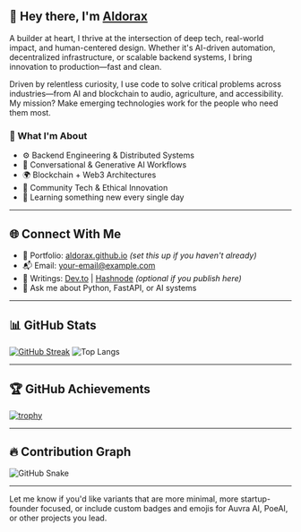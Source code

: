 ## 👋 Hey there, I'm [Aldorax](https://github.com/Aldorax)

A builder at heart, I thrive at the intersection of deep tech, real-world impact, and human-centered design. Whether it's AI-driven automation, decentralized infrastructure, or scalable backend systems, I bring innovation to production—fast and clean.

Driven by relentless curiosity, I use code to solve critical problems across industries—from AI and blockchain to audio, agriculture, and accessibility. My mission? Make emerging technologies work for the people who need them most.

### 🚀 What I'm About

* ⚙️ Backend Engineering & Distributed Systems
* 🤖 Conversational & Generative AI Workflows
* 🌍 Blockchain + Web3 Architectures
* 🌱 Community Tech & Ethical Innovation
* 🧠 Learning something new every single day

---

## 🌐 Connect With Me

* 💼 Portfolio: [aldorax.github.io](https://aldorax.github.io) *(set this up if you haven't already)*
* 📬 Email: [your-email@example.com](mailto:your-email@example.com)
* 📝 Writings: [Dev.to](https://dev.to/aldorax) | [Hashnode](https://hashnode.com/@aldorax) *(optional if you publish here)*
* 💬 Ask me about Python, FastAPI, or AI systems

---

## 📊 GitHub Stats

[![GitHub Streak](https://github-readme-streak-stats.herokuapp.com/?user=aldorax\&theme=dark)](https://git.io/streak-stats)
![Top Langs](https://github-readme-stats.vercel.app/api/top-langs/?username=aldorax\&langs_count=6\&layout=compact)

---

## 🏆 GitHub Achievements

[![trophy](https://github-profile-trophy.vercel.app/?username=aldorax\&margin-w=10\&theme=darkhub)](https://github.com/ryo-ma/github-profile-trophy)

---

## 🔥 Contribution Graph

![GitHub Snake](https://raw.githubusercontent.com/aldorax/aldorax/output/github-contribution-grid-snake.svg)

---

Let me know if you'd like variants that are more minimal, more startup-founder focused, or include custom badges and emojis for Auvra AI, PoeAI, or other projects you lead.

